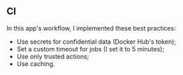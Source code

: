 ## CI

In this app's workflow, I implemented these best practices:

- Use secrets for confidential data (Docker Hub's token);
- Set a custom timeout for jobs (I set it to 5 minutes);
- Use only trusted actions;
- Use caching.
